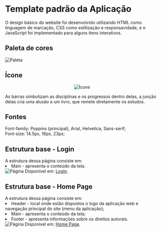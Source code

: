 # Template padrão da Aplicação
O design básico do website foi desenvolvido utilizando HTML como linguagem de marcação, CSS como estilização e responsavidade, e o JavaScript foi implementado para alguns itens interativos.

## Paleta de cores
<div>
 <img src="https://github.com/ICEI-PUC-Minas-PMV-ADS/pmv-ads-2024-1-e1-proj-web-t1-pmv-ads-2024-1-e1-projestudeo/assets/163934187/cd1acaad-3dde-42ea-ab96-9ff5485f4aed" alt= Paleta de Cores 
</div>

## Ícone
<div align= center>
 <img src="https://github.com/ICEI-PUC-Minas-PMV-ADS/pmv-ads-2024-1-e1-proj-web-t1-pmv-ads-2024-1-e1-projestudeo/assets/163934187/37d9b903-e26e-43b8-b8fc-7504d578a357" alt= Ícone>
</div>
<p>As barras simbolizam as disciplinas e os progressos dentro delas, a junção delas cria uma alusão a um livro, que remete diretamente os estudos.</p>

## Fontes
<div>
  Font-family: Poppins (principal), Arial, Helvetica, Sans-serif;
  <br>
  Font-size: 14.5px, 16px, 23px;
</div>

## Estrutura base - Login
<div>
  A estrutura dessa página consiste em:
  <li>Main - apresenta o conteúdo da tela.</li>
  <img src="https://github.com/ICEI-PUC-Minas-PMV-ADS/pmv-ads-2024-1-e1-proj-web-t1-pmv-ads-2024-1-e1-projestudeo/assets/163934187/96ed6fb0-8c15-4775-8736-4630a14dfdb0" alt= Página Login>
  Disponivel em: <a href="https://icei-puc-minas-pmv-ads.github.io/pmv-ads-2024-1-e1-proj-web-t1-pmv-ads-2024-1-e1-projestudeo/codigo-fonte/pagina-login/login.html">Login</a>.
</div>

## Estrutura base - Home Page
<div>
  A estrutura dessa página consiste em:
  <li>Header - local onde estão dispostos o logo da aplicação web e navegação principal do site (menu da aplicação);</li>
  <li>Main - apresenta o conteúdo da tela;</li>
  <li>Footer - apresenta informações sobre os direitos autorais.</li>
  <img src="https://github.com/ICEI-PUC-Minas-PMV-ADS/pmv-ads-2024-1-e1-proj-web-t1-pmv-ads-2024-1-e1-projestudeo/assets/163934187/96ed6fb0-8c15-4775-8736-4630a14dfdb0" alt= Página Home Page>
  Disponivel em: <a href="esperando o álvaro">Home Page</a>.
</div>

